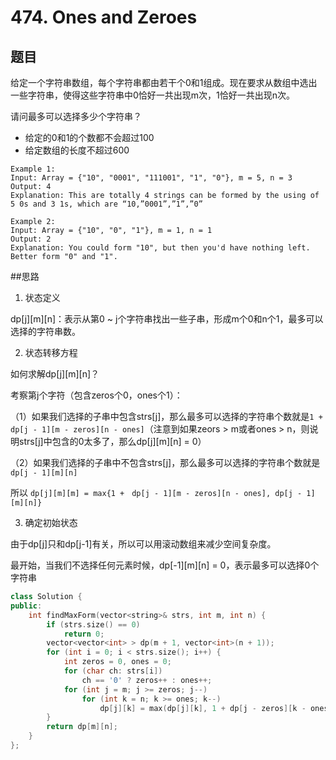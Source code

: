 # 474. Ones and Zeroes
## 题目
给定一个字符串数组，每个字符串都由若干个0和1组成。现在要求从数组中选出一些字符串，使得这些字符串中0恰好一共出现m次，1恰好一共出现n次。

请问最多可以选择多少个字符串？

 - 给定的0和1的个数都不会超过100
 - 给定数组的长度不超过600

```
Example 1:
Input: Array = {"10", "0001", "111001", "1", "0"}, m = 5, n = 3
Output: 4
Explanation: This are totally 4 strings can be formed by the using of 5 0s and 3 1s, which are “10,”0001”,”1”,”0”

Example 2:
Input: Array = {"10", "0", "1"}, m = 1, n = 1
Output: 2
Explanation: You could form "10", but then you'd have nothing left. Better form "0" and "1".

```

##思路
1. 状态定义

dp[j][m][n]：表示从第0 ~ j个字符串找出一些子串，形成m个0和n个1，最多可以选择的字符串数。

2. 状态转移方程

如何求解dp[j][m][n]？

考察第j个字符（包含zeros个0，ones个1）：

（1）如果我们选择的子串中包含strs[j]，那么最多可以选择的字符串个数就是`1 +　dp[j - 1][m - zeros][n - ones]`（注意到如果zeors > m或者ones > n，则说明strs[j]中包含的0太多了，那么dp[j][m][n] = 0）

（2）如果我们选择的子串中不包含strs[j]，那么最多可以选择的字符串个数就是`dp[j - 1][m][n]`

所以 `dp[j][m][m] = max{1 +　dp[j - 1][m - zeros][n - ones], dp[j - 1][m][n]}`

3. 确定初始状态

由于dp[j]只和dp[j-1]有关，所以可以用滚动数组来减少空间复杂度。

最开始，当我们不选择任何元素时候，dp[-1][m][n] = 0，表示最多可以选择0个字符串

```C++
class Solution {
public:
    int findMaxForm(vector<string>& strs, int m, int n) {
        if (strs.size() == 0)
            return 0;
        vector<vector<int> > dp(m + 1, vector<int>(n + 1));
        for (int i = 0; i < strs.size(); i++) {
            int zeros = 0, ones = 0;
            for (char ch: strs[i])
                ch == '0' ? zeros++ : ones++;
            for (int j = m; j >= zeros; j--)
                for (int k = n; k >= ones; k--)
                    dp[j][k] = max(dp[j][k], 1 + dp[j - zeros][k - ones]);
        }
        return dp[m][n];
    }
};
```
